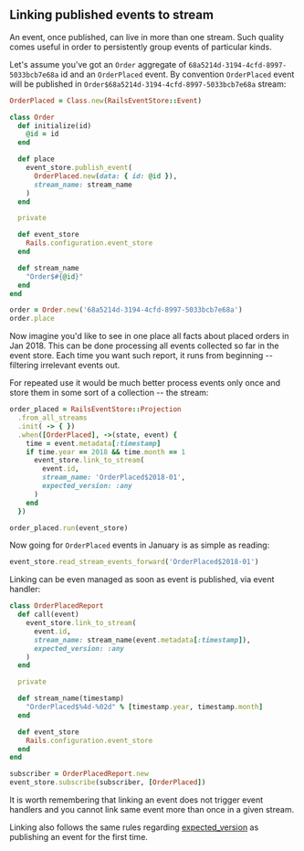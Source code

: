 ## Linking published events to stream

An event, once published, can live in more than one stream. Such quality comes useful in order to persistently group events of particular kinds.

Let's assume you've got an `Order` aggregate of `68a5214d-3194-4cfd-8997-5033bcb7e68a` id and an `OrderPlaced` event. By convention `OrderPlaced` event will be published in `Order$68a5214d-3194-4cfd-8997-5033bcb7e68a` stream:

```ruby
OrderPlaced = Class.new(RailsEventStore::Event)

class Order
  def initialize(id)
    @id = id
  end

  def place
    event_store.publish_event(
      OrderPlaced.new(data: { id: @id }),
      stream_name: stream_name
    )
  end

  private

  def event_store
    Rails.configuration.event_store
  end

  def stream_name
    "Order$#{@id}"
  end
end

order = Order.new('68a5214d-3194-4cfd-8997-5033bcb7e68a')
order.place
```

Now imagine you'd like to see in one place all facts about placed orders in Jan 2018. This can be done processing all events collected so far in the event store. Each time you want such report, it runs from beginning -- filtering irrelevant events out.

For repeated use it would be much better process events only once and store them in some sort of a collection -- the stream:

```ruby
order_placed = RailsEventStore::Projection
  .from_all_streams
  .init( -> { })
  .when([OrderPlaced], ->(state, event) {
    time = event.metadata[:timestamp]
    if time.year == 2018 && time.month == 1
      event_store.link_to_stream(
        event.id,
        stream_name: 'OrderPlaced$2018-01',
        expected_version: :any
      )
    end
  })

order_placed.run(event_store)
```

Now going for `OrderPlaced` events in January is as simple as reading:

```ruby
event_store.read_stream_events_forward('OrderPlaced$2018-01')
```

Linking can be even managed as soon as event is published, via event handler:

```ruby
class OrderPlacedReport
  def call(event)
    event_store.link_to_stream(
      event.id,
      stream_name: stream_name(event.metadata[:timestamp]),
      expected_version: :any
    )
  end

  private

  def stream_name(timestamp)
    "OrderPlaced$%4d-%02d" % [timestamp.year, timestamp.month]
  end

  def event_store
    Rails.configuration.event_store
  end
end

subscriber = OrderPlacedReport.new
event_store.subscribe(subscriber, [OrderPlaced])
```


It is worth remembering that linking an event does not trigger event handlers and you cannot link same event more than once in a given stream.

Linking also follows the same rules regarding [expected_version](/docs/expected_version/) as publishing an event for the first time.
